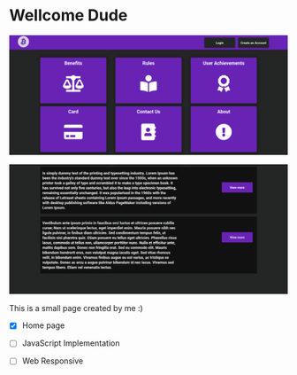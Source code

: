 # Wellcome Dude

![Image 1](./img/print1.png)

![Image 2](./img/print2.png)


This is a small page created by me :)

- [x] Home page

- [ ]  JavaScript Implementation

- [ ]  Web Responsive
